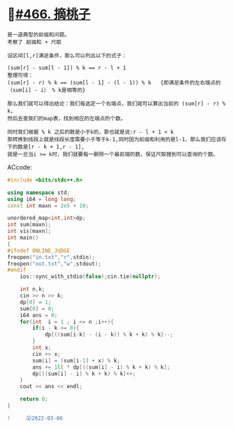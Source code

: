 # 💫[#466. 摘桃子](http://oj.daimayuan.top/problem/466)

    是一道典型的前缀和问题。
    考察了 前缀和 + 尺取
    
    设区间[l,r]满足条件，那么可以列出以下的式子：
    
    (sum[r] - sum[l - 1]) % k == r - l + 1
    整理可得：
    (sum[r] - r) % k == (sum[l - 1] - (l - 1)) % k   {即满足条件的左右端点的（sum[i] - i） % k是相等的}
    
    那么我们就可以得出结论：我们每选定一个右端点，我们就可以算出当前的 (sum[r] - r) % k，
    然后去查我们的map表，找到相应的左端点的个数。
    
    同时我们根据 % k 之后的数是小于k的，那也就是说:r - l + 1 < k
    那转换到线段上就是线段长度需要小于等于k-1,同时因为前缀和利用的是l-1，那么我们应该存下的数是[r - k + 1,r - 1],
    就是一旦当i >= k时，我们就要每一删除一个最前端的数，保证尺取搜到可以查询的个数。
   
ACcode:
```C++
#include <bits/stdc++.h>

using namespace std;
using i64 = long long;
const int maxn = 2e5 + 10;

unordered_map<int,int>dp;
int sum[maxn];
int vis[maxn];
int main()
{
#ifndef ONLINE_JUDGE
freopen("in.txt","r",stdin);
freopen("out.txt","w",stdout);
#endif
    ios::sync_with_stdio(false);cin.tie(nullptr);

    int n,k;
    cin >> n >> k;
    dp[0] = 1;
    sum[0] = 0;
    i64 ans = 0;
    for(int  i = 1 ; i <= n ;i++){
        if(i - k >= 0){
            dp[((sum[i-k] - (i - k)) % k + k) % k]--;
        }
        int x;
        cin >> x;
        sum[i] = (sum[i-1] + x) % k;
        ans += 1ll * dp[((sum[i] - i) % k + k) % k];
        dp[((sum[i] - i) % k + k) % k]++;
    }
    cout << ans << endl;

    return 0;
}
```
```diff
!     😲2022-03-06
```
